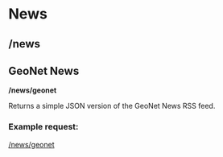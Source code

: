 # News

## /news

## GeoNet News

 **/news/geonet**

 Returns a simple JSON version of the GeoNet News RSS feed.

### Example request:

 [/news/geonet](http://ec2-54-253-219-100.ap-southeast-2.compute.amazonaws.com:8080/news/geonet)

